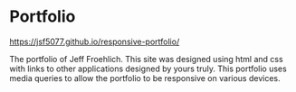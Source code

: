 # Portfolio

https://jsf5077.github.io/responsive-portfolio/

The portfolio of Jeff Froehlich. This site was designed using html and css with links to other applications designed by yours truly. This portfolio uses media queries to allow the portfolio to be responsive on various devices. 

